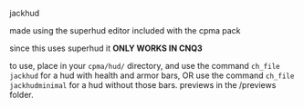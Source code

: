 jackhud

made using the superhud editor included with the cpma pack

since this uses superhud it **ONLY WORKS IN CNQ3**

to use, place in your `cpma/hud/` directory, and use the command `ch_file jackhud` for a hud with health and armor bars, OR use the command `ch_file jackhudminimal` for a hud without those bars.
previews in the /previews folder.